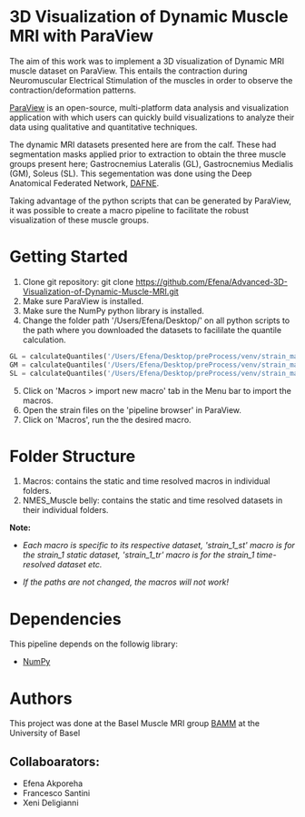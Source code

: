 # 3D Visualization of Dynamic Muscle MRI with ParaView
The aim of this work was to implement a 3D visualization of Dynamic MRI muscle dataset on ParaView. This entails the contraction during Neuromuscular Electrical Stimulation of the muscles in order to observe the contraction/deformation patterns.

[ParaView](https://www.paraview.org/) is an open-source, multi-platform data analysis and visualization application with which users can quickly build visualizations to analyze their data using qualitative and quantitative techniques.

The dynamic MRI datasets presented here are from the calf. These had segmentation masks applied prior to extraction to obtain the three muscle groups present here; Gastrocnemius Lateralis (GL), Gastrocnemius Medialis (GM), Soleus (SL). This segementation was done using the Deep Anatomical Federated Network, [DAFNE](https://dafne.network/).

Taking advantage of the python scripts that can be generated by ParaView, it was possible to create a macro pipeline to facilitate the robust visualization of these muscle groups.



# Getting Started
1. Clone git repository: git clone https://github.com/Efena/Advanced-3D-Visualization-of-Dynamic-Muscle-MRI.git
2. Make sure ParaView is installed.
3. Make sure the NumPy python library is installed.
4. Change the folder path '/Users/Efena/Desktop/' on all python scripts to the path where you downloaded the datasets to facililate the quantile calculation. 


```python
GL = calculateQuantiles('/Users/Efena/Desktop/preProcess/venv/strain_max1_GL.vtk', [0.25, 0.75])
GM = calculateQuantiles('/Users/Efena/Desktop/preProcess/venv/strain_max1_GM.vtk', [0.25, 0.75])
SL = calculateQuantiles('/Users/Efena/Desktop/preProcess/venv/strain_max1_Soleus.vtk', [0.25, 0.75])
```

5. Click on 'Macros > import new macro' tab in the Menu bar to import the macros.
6. Open the strain files on the 'pipeline browser' in ParaView.
7. Click on 'Macros', run the the desired macro.

# Folder Structure
1. Macros: contains the static and time resolved macros in individual folders.
2. NMES_Muscle belly: contains the static and time resolved datasets in their individual folders.


**Note:**

- *Each macro is specific to its respective dataset, 'strain_1_st' macro is for the strain_1 static dataset, 'strain_1_tr' macro is for the strain_1 time-resolved dataset etc.*

- *If the paths are not changed, the macros will not work!* 

# Dependencies
This pipeline depends on the followig library:

- [NumPy](https://numpy.org/)


# Authors

This project was done at the Basel Muscle MRI group [BAMM](https://dbe.unibas.ch/en/research/imaging-modelling-diagnosis/basel-muscle-mri/) at the University of Basel

## Collaboarators:
- Efena Akporeha
- Francesco Santini
- Xeni Deligianni
